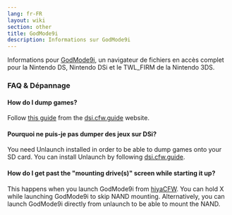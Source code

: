 ```yaml
---
lang: fr-FR
layout: wiki
section: other
title: GodMode9i
description: Informations sur GodMode9i
---
```


Informations pour [GodMode9i](https://github.com/DS-Homebrew/GodMode9i), un navigateur de fichiers en accès complet pour la Nintendo DS, Nintendo DSi et le TWL_FIRM de la Nintendo 3DS.

### FAQ & Dépannage

#### How do I dump games?
Follow [this guide](https://dsi.cfw.guide/dumping-game-cards) from the [dsi.cfw.guide](https://dsi.cfw.guide/) website.

#### Pourquoi ne puis-je pas dumper des jeux sur DSi?
You need Unlaunch installed in order to be able to dump games onto your SD card. You can install Unlaunch by following [dsi.cfw.guide](https://dsi.cfw.guide/).

#### How do I get past the "mounting drive(s)" screen while starting it up?
This happens when you launch GodMode9i from [hiyaCFW](/hiyacfw). You can hold X while launching GodMode9i to skip NAND mounting. Alternatively, you can launch GodMode9i directly from unlaunch to be able to mount the NAND.


